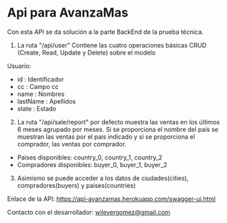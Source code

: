# Api para AvanzaMas

Con esta API se da solución a la parte BackEnd de la prueba técnica.

1. La ruta "/api/user" Contiene las cuatro operaciones básicas CRUD (Create, Read, Update y Delete) sobre el modelo 

Usuario:
 - id : Identificador
 - cc : Campo cc
 - name : Nombres
 - lastName : Apellidos
 - state : Estado
 
2. La ruta "/api/sale/report" por defecto muestra las ventas en los últimos 6 meses agrupado por meses. Si se proporciona el nombre del país se muestran las ventas por el país indicado y si se proporciona el comprador, las ventas por comprador.

- Paises disponibles: country_0, country_1, country_2
- Compradores disponibles: buyer_0, buyer_1, buyer_2

3. Asimismo se puede acceder a los datos de ciudades(cities), compradores(buyers) y paises(countries)

Enlace de la API: https://api-avanzamas.herokuapp.com/swagger-ui.html

Contacto con el desarrollador: wilevergomez@gmail.com
